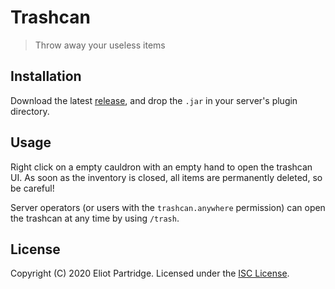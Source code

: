 # Trashcan

> Throw away your useless items

## Installation

Download the latest [release](https://github.com/BytewaveMLP/Trashcan/releases), and drop the `.jar` in your server's plugin directory.

## Usage

Right click on a empty cauldron with an empty hand to open the trashcan UI. As soon as the inventory is closed, all items are permanently deleted, so be careful!

Server operators (or users with the `trashcan.anywhere` permission) can open the trashcan at any time by using `/trash`.

## License

Copyright (C) 2020 Eliot Partridge. Licensed under the [ISC License](/LICENSE).
